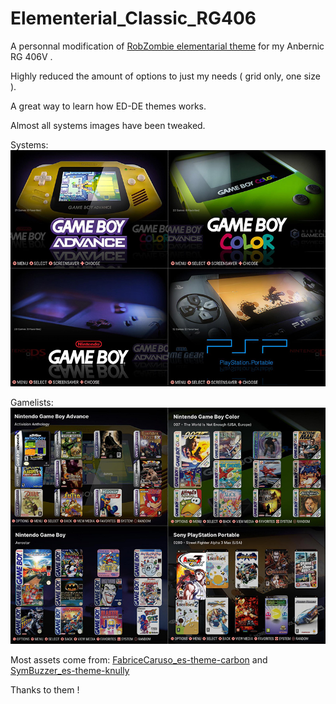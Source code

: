 # Elementerial_Classic_RG406
A personnal modification of [RobZombie elementarial theme](https://github.com/RobZombie9043/elementerial-es-de) for my Anbernic RG 406V .

Highly reduced the amount of options to just my needs ( grid only, one size ).

A great way to learn how ED-DE themes works.

Almost all systems images have been tweaked.

Systems:
![sample1](https://github.com/kthod861/Elementerial_Mod_RG406/blob/main/_inc/Systems_screen.jpg)

Gamelists:
![sample1](https://github.com/kthod861/Elementerial_Mod_RG406/blob/main/_inc/Gamelists_screen.jpg)


Most assets come from:
[FabriceCaruso_es-theme-carbon](https://github.com/fabricecaruso/es-theme-carbon)
and
[SymBuzzer_es-theme-knully](https://github.com/symbuzzer/es-theme-knulli)

Thanks to them !
